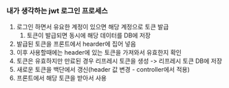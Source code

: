 ### 내가 생각하는 jwt 로그인 프로세스
1. 로그인 하면서 유요한 계정이 있으면 해당 계정으로 토큰 발급
   1. 토큰이 발급되면 동시에 해당 데이터를 DB에 저장
2. 발급된 토큰을 프론트에서 hearder에 집어 넣음
3. 이후 사용할때에는 header에 있는 토큰을 가져와서 유효한지 확인
4. 토큰은 유효하지만 만료된 경우 리프레시 토큰을 생성 -> 리프레시 토큰 DB에 저장
5. 새로운 토큰을 백단에서 갱신(header 값 변경 - controller에서 적용)
6. 프론트에서 해당 토큰을 받아서 사용